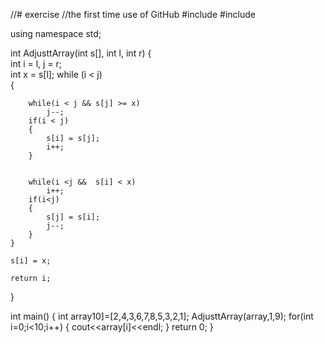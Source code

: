 //# exercise
//the first time use of GitHub
#include <stdio>
#include <iostream>

using namespace std;

int AdjusttArray(int s[], int l, int r) 
{  
    int i = l, j = r;  
    int x = s[l];
    while (i < j)  
    {  
       
        while(i < j && s[j] >= x)   
            j--;    
        if(i < j)   
        {  
            s[i] = s[j]; 
            i++;  
        }  
  
        
        while(i <j &&  s[i] < x)  
            i++;    
        if(i<j)
        {  
            s[j] = s[i]; 
            j--;  
        }  
    }  
   
    s[i] = x;  
  
    return i;  
}  

int main()
{
int array10]=[2,4,3,6,7,8,5,3,2,1];
AdjusttArray(array,1,9);
for(int i=0;i<10;i++)
{
cout<<array[i]<<endl;
}
return 0;
}
